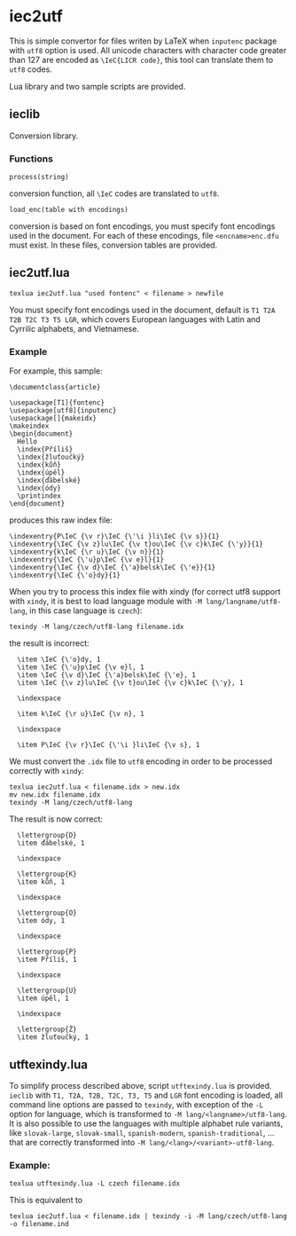 iec2utf
===========

This is simple convertor for files writen by LaTeX when `inputenc` package
with `utf8` option is used. All unicode characters with character code
greater than 127 are encoded as `\IeC{LICR code}`, this tool can translate
them to `utf8` codes.

Lua library and two sample scripts are provided. 


ieclib
------

Conversion library. 

### Functions

`process(string)`

conversion function, all `\IeC` codes are translated to `utf8`.

`load_enc(table with encodings)`

conversion is based on font encodings, you must specify font encodings
used in the document. For each of these encodings, file `<encname>enc.dfu`
must exist. In these files, conversion tables are provided. 

iec2utf.lua
-----------

    texlua iec2utf.lua "used fontenc" < filename > newfile

You must specify font encodings used in the document, default is `T1 T2A T2B T2C T3 T5 LGR`, which covers European languages with Latin and Cyrrilic alphabets, and Vietnamese.

### Example

For example, this sample:

    \documentclass{article}

    \usepackage[T1]{fontenc}
    \usepackage[utf8]{inputenc}
    \usepackage[]{makeidx}
    \makeindex
    \begin{document}
      Hello
      \index{Příliš}
      \index{žluťoučký}
      \index{kůň}
      \index{úpěl}
      \index{ďábelské}
      \index{ódy}
      \printindex
    \end{document}

produces this raw index file:

    \indexentry{P\IeC {\v r}\IeC {\'\i }li\IeC {\v s}}{1}
    \indexentry{\IeC {\v z}lu\IeC {\v t}ou\IeC {\v c}k\IeC {\'y}}{1}
    \indexentry{k\IeC {\r u}\IeC {\v n}}{1}
    \indexentry{\IeC {\'u}p\IeC {\v e}l}{1}
    \indexentry{\IeC {\v d}\IeC {\'a}belsk\IeC {\'e}}{1}
    \indexentry{\IeC {\'o}dy}{1}

When you try to process this index file with xindy (for correct utf8 
support with `xindy`, it is best to load language module with 
`-M lang/langname/utf8-lang`, in this case language is `czech`):

    texindy -M lang/czech/utf8-lang filename.idx

the result is incorrect:

      \item \IeC {\'o}dy, 1
      \item \IeC {\'u}p\IeC {\v e}l, 1
      \item \IeC {\v d}\IeC {\'a}belsk\IeC {\'e}, 1
      \item \IeC {\v z}lu\IeC {\v t}ou\IeC {\v c}k\IeC {\'y}, 1

      \indexspace

      \item k\IeC {\r u}\IeC {\v n}, 1

      \indexspace

      \item P\IeC {\v r}\IeC {\'\i }li\IeC {\v s}, 1

We must convert the `.idx` file to `utf8` encoding in order to be processed
correctly with `xindy`:

    texlua iec2utf.lua < filename.idx > new.idx
    mv new.idx filename.idx
    texindy -M lang/czech/utf8-lang

The result is now correct:

      \lettergroup{D}
      \item ďábelské, 1

      \indexspace

      \lettergroup{K}
      \item kůň, 1

      \indexspace

      \lettergroup{O}
      \item ódy, 1

      \indexspace

      \lettergroup{P}
      \item Příliš, 1

      \indexspace

      \lettergroup{U}
      \item úpěl, 1

      \indexspace

      \lettergroup{Ž}
      \item žluťoučký, 1

utftexindy.lua
--------------

To simplify process described above, script `utftexindy.lua` is provided. 
`ieclib` with `T1, T2A, T2B, T2C, T3, T5` and `LGR` font encoding is loaded,
all command line options are passed to `texindy`, with exception of the `-L` 
option for language, which is transformed to `-M lang/<langname>/utf8-lang`.
It is also possible to use the languages with multiple alphabet rule
variants, like `slovak-large`, `slovak-small`, `spanish-modern`,
`spanish-traditional`, ... that are correctly transformed into
`-M lang/<lang>/<variant>-utf8-lang`.

### Example:

	texlua utftexindy.lua -L czech filename.idx

This is equivalent to 

	texlua iec2utf.lua < filename.idx | texindy -i -M lang/czech/utf8-lang -o filename.ind

